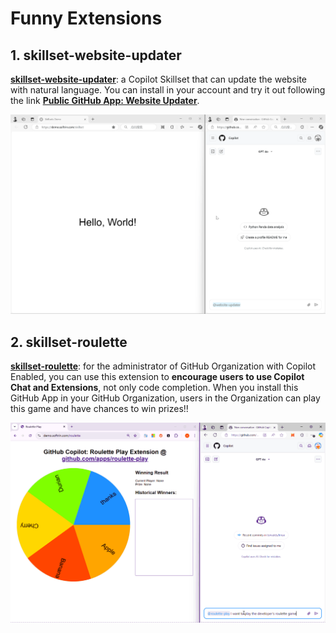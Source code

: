 # Funny Extensions

## 1. skillset-website-updater
[**skillset-website-updater**](https://github.com/satomic/copilot-funny-extensions/tree/main/skillset-website-updater): a Copilot Skillset that can update the website with natural language. You can install in your account and try it out following the link [**Public GitHub App: Website Updater**](https://github.com/apps/website-updater).

![](/image/webupdater.gif)

## 2. skillset-roulette
[**skillset-roulette**](https://github.com/satomic/copilot-funny-extensions/tree/main/skillset-roulette): for the administrator of GitHub Organization with Copilot Enabled, you can use this extension to **encourage users to use Copilot Chat and Extensions**, not only code completion. When you install this GitHub App in your GitHub Organization, users in the Organization can play this game and have chances to win prizes!!

![](/image/roulette.gif)